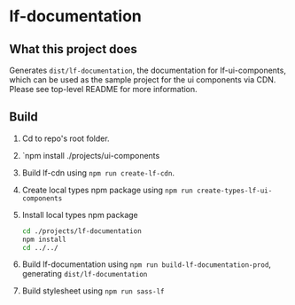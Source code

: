 # lf-documentation

## What this project does

Generates `dist/lf-documentation`, the documentation for lf-ui-components, which can be used as the sample project for the ui components via CDN. Please see top-level README for more information.

## Build

1. Cd to repo's root folder.
2. `npm install ./projects/ui-components
4. Build lf-cdn using `npm run create-lf-cdn`.
5. Create local types npm package using `npm run create-types-lf-ui-components`
6. Install local types npm package

    ```sh
    cd ./projects/lf-documentation
    npm install
    cd ../../
    ```

7. Build lf-documentation using `npm run build-lf-documentation-prod`, generating `dist/lf-documentation`
8. Build stylesheet using `npm run sass-lf`
